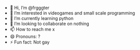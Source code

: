 - 👋 Hi, I’m @frgggter
- 👀 I’m interested in videogames and small scale programming
- 🌱 I’m currently learning python
- 💞️ I’m looking to collaborate on nothing
- 📫 How to reach me x
- 😄 Pronouns: ?
- ⚡ Fun fact: Not gay

<!---
frgggter/frgggter is a ✨ special ✨ repository because its `README.md` (this file) appears on your GitHub profile.
You can click the Preview link to take a look at your changes.
--->
